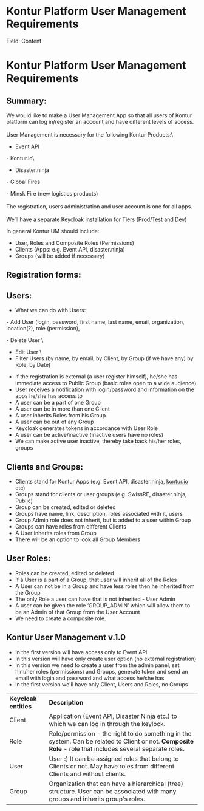 # Kontur Platform User Management Requirements

Field: Content

# Kontur Platform User Management Requirements

## Summary:

We would like to make a User Management App so that all users of Kontur platform can log in/register an account and have different levels of access.\
\
User Management is necessary for the following Kontur Products:\
- Event API

\- Kontur.io\
- Disaster.ninja

\- Global Fires

\- Minsk Fire (new logistics products)\
\
The registration, users administration and user account is one for all apps.\
\
We’ll have a separate Keycloak installation for Tiers (Prod/Test and Dev)

In general Kontur UM should include:
* User, Roles and Composite Roles (Permissions)
* Clients (Apps: e.g. Event API, disaster.ninja) 
* Groups (will be added if necessary)

## Registration forms:

## Users:
* What we can do with Users:

\- Add User (login, password, first name, last name, email, organization, location(?), role (permission),

\- Delete User \
- Edit User \
- Filter Users (by name, by email, by Client, by Group (if we have any) by Role, by Date)
* If the registration is external (a user register himself), he/she has immediate access to Public Group (basic roles open to a wide audience)
* User receives a notification with login/password and information on the apps he/she has access to
* A user can be a part of one Group
* A user can be in more than one Client
* A user inherits Roles from his Group
* A user can be out of any Group
* Keycloak generates tokens in accordance with User Role
* A user can be active/inactive (inactive users have no roles)
* We can make active user inactive, thereby take back his/her roles, groups

## Clients and Groups:
* Clients stand for Kontur Apps (e.g. Event API, disaster.ninja, [kontur.io](http://kontur.io) etc)
* Groups stand for clients or user groups (e.g. SwissRE, disaster.ninja, Public)
* Group can be created, edited or deleted
* Groups have name, link, description,  roles associated with it, users
* Group Admin role does not inherit, but is added to a user within Group
* Groups can have roles from different Clients
* A User inherits roles from Group
* There will be an option to look all Group Members

## User Roles:
* Roles can be created, edited or deleted
* If a User is a part of a Group, that user will inherit all of the Roles
* A User can not be in a Group and have less roles then he inherited from the Group 
* The only Role a user can have that is not inherited - User Admin 
* A user can be given the role ‘GROUP_ADMIN’ which will allow them to be an Admin of that Group from the User Account
* We need to create a composite role.

## Kontur User Management v.1.0
* In the first version will have access only to Event API
* In this version will have only create user option (no external registration)
* In this version we need to create a user from the admin panel, set him/her roles (permissions) and Groups, generate token and send an email with login and password and what access he/she has
* in the first version we'll have only Client, Users and Roles, no Groups

|     |     |
| --- | --- |
| **Keycloak entities** | **Description** |
| Client | Application (Event API, Disaster Ninja etc.) to which we can log in through the keylock. |
| Role | Role/permission -  the right to do something in the system. Can be related to Client or not. **Composite Role** - role that includes several separate roles. |
| User | User :) It can be assigned roles that belong to Clients or not. May have roles from different Clients and without clients.  |
| Group | Organization that can have a hierarchical (tree) structure.  User can be associated with many groups and inherits group's roles. |
